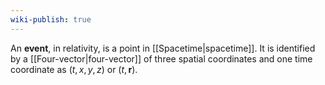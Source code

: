 ```yaml
---
wiki-publish: true
---
```

An **event**, in relativity, is a point in [[Spacetime|spacetime]]. It is identified by a [[Four-vector|four-vector]] of three spatial coordinates and one time coordinate as $(t,x,y,z)$ or $(t,\mathbf{r})$.